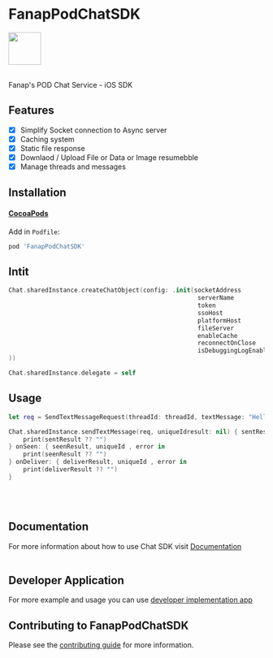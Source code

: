 # FanapPodChatSDK
<img src="https://gitlab.com/hamed8080/fanappodchatsdk/-/raw/gl-pages/.docs/favicon.svg"  width="64" height="64">
<br />
<br />

Fanap's POD Chat Service - iOS SDK
## Features

- [x] Simplify Socket connection to Async server
- [x] Caching system
- [x] Static file response
- [x] Downlaod / Upload File or Data or Image resumebble
- [x] Manage threads and messages 

## Installation

#### [CocoaPods](https://cocoapods.org) 

Add in `Podfile`:

```ruby
pod 'FanapPodChatSDK'
```

## Intit 

```swift
Chat.sharedInstance.createChatObject(config: .init(socketAddress          : socketAddresss,
                                                    serverName            : serverName,
                                                    token                 : token,
                                                    ssoHost               : ssoHost,
                                                    platformHost          : platformHost,
                                                    fileServer            : fileServer,
                                                    enableCache           : true,
                                                    reconnectOnClose      : true,
                                                    isDebuggingLogEnabled : true
))

Chat.sharedInstance.delegate = self
```

## Usage 
```swift
let req = SendTextMessageRequest(threadId: threadId, textMessage: "Hello World!", messageType: .TEXT)

Chat.sharedInstance.sendTextMessage(req, uniqueIdresult: nil) { sentResult, uniqueId , error in
    print(sentResult ?? "")
} onSeen: { seenResult, uniqueId , error in
    print(seenResult ?? "")
} onDeliver: { deliverResult, uniqueId , error in
    print(deliverResult ?? "")
}
```
<br/>
<br/>

## Documentation
For more information about how to use Chat SDK visit [Documentation](https://hamed8080.gitlab.io/fanappodchatsdk/documentation/fanappodchatsdk/) 
<br/>
<br/>

## Developer Application 
For more example and usage you can use [developer implementation app](https://pubgi.fanapsoft.ir/chat/ios/chatapplication)


## Contributing to FanapPodChatSDK

Please see the [contributing guide](/CONTRIBUTING.md) for more information.

<!-- Copyright (c) 2021-2022 Apple Inc and the Swift Project authors. All Rights Reserved. -->
